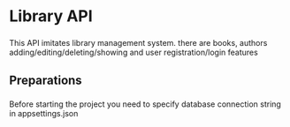 <h1 align="left">Library API</h1>

###

<p align="left">This API imitates library management system. there are books, authors adding/editing/deleting/showing and user registration/login features</p>

###

<h2 align="left">Preparations</h2>

###

<p align="left">Before starting the project you need to specify database connection string in appsettings.json</p>

###
